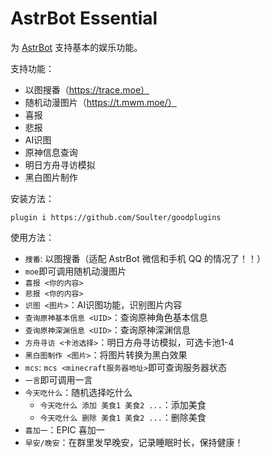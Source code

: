 # AstrBot Essential

为 [AstrBot](https://github.com/Soulter/AstrBot) 支持基本的娱乐功能。

支持功能：
- 以图搜番（https://trace.moe）
- 随机动漫图片（https://t.mwm.moe/）
- 喜报
- 悲报
- AI识图
- 原神信息查询
- 明日方舟寻访模拟
- 黑白图片制作

安装方法：
```
plugin i https://github.com/Soulter/goodplugins
```

使用方法：
- `搜番`: 以图搜番（适配 AstrBot 微信和手机 QQ 的情况了！！）
- `moe`即可调用随机动漫图片
- `喜报 <你的内容>`
- `悲报 <你的内容>`
- `识图 <图片>`：AI识图功能，识别图片内容
- `查询原神基本信息 <UID>`：查询原神角色基本信息
- `查询原神深渊信息 <UID>`：查询原神深渊信息
- `方舟寻访 <卡池选择>`：明日方舟寻访模拟，可选卡池1-4
- `黑白图制作 <图片>`：将图片转换为黑白效果
- `mcs`: `mcs <minecraft服务器地址>`即可查询服务器状态
- `一言`即可调用一言
- `今天吃什么`：随机选择吃什么
  - `今天吃什么 添加 美食1 美食2 ...`：添加美食
  - `今天吃什么 删除 美食1 美食2 ...`：删除美食
- `喜加一`：EPIC 喜加一
- `早安/晚安`：在群里发早晚安，记录睡眠时长，保持健康！
  
